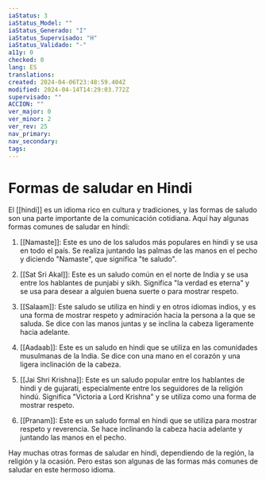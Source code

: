 ```yaml
---
iaStatus: 3
iaStatus_Model: ""
iaStatus_Generado: "I"
iaStatus_Supervisado: "H"
iaStatus_Validado: "-"
a11y: 0
checked: 0
lang: ES
translations: 
created: 2024-04-06T23:48:59.404Z
modified: 2024-04-14T14:29:03.772Z
supervisado: ""
ACCION: ""
ver_major: 0
ver_minor: 2
ver_rev: 25
nav_primary: 
nav_secondary: 
tags:
---
```

# Formas de saludar en Hindi

El [[hindi]] es un idioma rico en cultura y tradiciones, y las formas de saludo son una parte importante de la comunicación cotidiana. Aquí hay algunas formas comunes de saludar en hindi:

1.  [[Namaste]]: Este es uno de los saludos más populares en hindi y se usa en todo el país. Se realiza juntando las palmas de las manos en el pecho y diciendo "Namaste", que significa "te saludo".
    
2.  [[Sat Sri Akal]]: Este es un saludo común en el norte de India y se usa entre los hablantes de punjabi y sikh. Significa "la verdad es eterna" y se usa para desear a alguien buena suerte o para mostrar respeto.
    
3.  [[Salaam]]: Este saludo se utiliza en hindi y en otros idiomas indios, y es una forma de mostrar respeto y admiración hacia la persona a la que se saluda. Se dice con las manos juntas y se inclina la cabeza ligeramente hacia adelante.
    
4.  [[Aadaab]]: Este es un saludo en hindi que se utiliza en las comunidades musulmanas de la India. Se dice con una mano en el corazón y una ligera inclinación de la cabeza.
    
5.  [[Jai Shri Krishna]]: Este es un saludo popular entre los hablantes de hindi y de gujarati, especialmente entre los seguidores de la religión hindú. Significa "Victoria a Lord Krishna" y se utiliza como una forma de mostrar respeto.
    
6.  [[Pranam]]: Este es un saludo formal en hindi que se utiliza para mostrar respeto y reverencia. Se hace inclinando la cabeza hacia adelante y juntando las manos en el pecho.
    

Hay muchas otras formas de saludar en hindi, dependiendo de la región, la religión y la ocasión. Pero estas son algunas de las formas más comunes de saludar en este hermoso idioma.